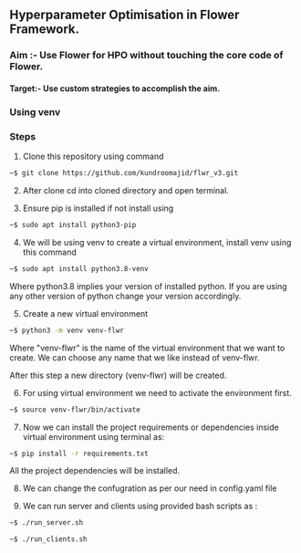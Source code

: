 ## Hyperparameter Optimisation in Flower Framework.

### Aim :- Use Flower for HPO without touching the core code of Flower.

#### Target:- Use custom strategies to accomplish the aim.

### Using venv

### Steps

1. Clone this repository using command
```bash
~$ git clone https://github.com/kundroomajid/flwr_v3.git
```
2. After clone cd into cloned directory and open terminal.

3. Ensure pip is installed if not install using
```bash
~$ sudo apt install python3-pip
```

4. We will be using venv to create a virtual environment, install venv using this command

```bash
~$ sudo apt install python3.8-venv
```

Where python3.8 implies your version of installed python. If you are using any other version of python change your version accordingly.

5. Create a new virtual environment
```bash
~$ python3 -m venv venv-flwr
```
Where "venv-flwr" is the name of the virtual environment that we want to create. We can choose any name that we like instead of venv-flwr.


After this step a new directory (venv-flwr) will be created.

6. For using virtual environment we need to activate the environment first.
```bash
~$ source venv-flwr/bin/activate
```
7. Now we can install the project requirements or dependencies inside virtual environment using terminal as:
```bash
~$ pip install -r requirements.txt
```
All the project dependencies will be installed.

8. We can change the confugration as per our need in config.yaml file

9. We can run server and clients using provided bash scripts as :
```bash
~$ ./run_server.sh
```

```bash
~$ ./run_clients.sh
```
